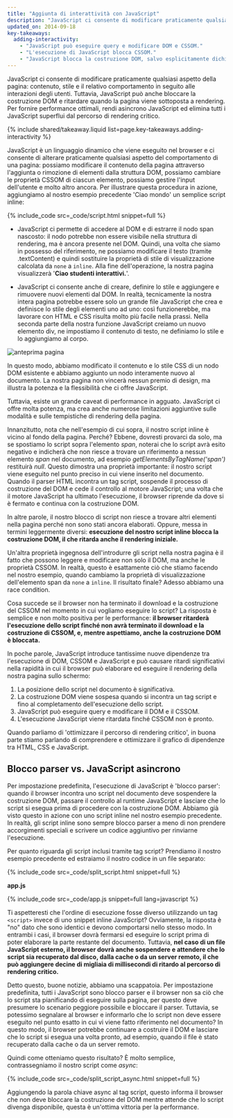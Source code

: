 ```yaml
---
title: "Aggiunta di interattività con JavaScript"
description: "JavaScript ci consente di modificare praticamente qualsiasi aspetto della pagina: contenuto, stile e il relativo comportamento in seguito alle interazioni degli utenti. Tuttavia, JavaScript può anche bloccare la costruzione e ritardare quando la pagina viene sottoposta a rendering. Per fornire performance ottimali, rendi asincrono JavaScript ed elimina tutti i JavaScript superflui dal percorso di rendering critico."
updated_on: 2014-09-18
key-takeaways:
  adding-interactivity:
    - "JavaScript può eseguire query e modificare DOM e CSSOM."
    - "L'esecuzione di JavaScript blocca CSSOM."
    - "JavaScript blocca la costruzione DOM, salvo esplicitamente dichiarata come asincrono."
---
```

<p class="intro">
  JavaScript ci consente di modificare praticamente qualsiasi aspetto della pagina: contenuto, stile e il relativo comportamento in seguito alle interazioni degli utenti. Tuttavia, JavaScript può anche bloccare la costruzione DOM e ritardare quando la pagina viene sottoposta a rendering. Per fornire performance ottimali, rendi asincrono JavaScript ed elimina tutti i JavaScript superflui dal percorso di rendering critico.
</p>




{% include shared/takeaway.liquid list=page.key-takeaways.adding-interactivity %}

JavaScript è un linguaggio dinamico che viene eseguito nel browser e ci consente di alterare praticamente qualsiasi aspetto del comportamento di una pagina: possiamo modificare il contenuto della pagina attraverso l'aggiunta o rimozione di elementi dalla struttura DOM, possiamo cambiare le proprietà CSSOM di ciascun elemento, possiamo gestire l'input dell'utente e molto altro ancora. Per illustrare questa procedura in azione, aggiungiamo al nostro esempio precedente 'Ciao mondo' un semplice script inline:

{% include_code src=_code/script.html snippet=full %}

* JavaScript ci permette di accedere al DOM e di estrarre il nodo span nascosto: il nodo potrebbe non essere visibile nella struttura di rendering, ma è ancora presente nel DOM. Quindi, una volta che siamo in possesso del riferimento, ne possiamo modificare il testo (tramite .textContent) e quindi sostituire la proprietà di stile di visualizzazione calcolata da `none` a `inline`. Alla fine dell'operazione, la nostra pagina visualizzerà '**Ciao studenti interattivi.**'.

* JavaScript ci consente anche di creare, definire lo stile e aggiungere e rimuovere nuovi elementi dal DOM. In realtà, tecnicamente la nostra intera pagina potrebbe essere solo un grande file JavaScript che crea e definisce lo stile degli elementi uno ad uno: così funzionerebbe, ma lavorare con HTML e CSS risulta molto più facile nella prassi. Nella seconda parte della nostra funzione JavaScript creiamo un nuovo elemento div, ne impostiamo il contenuto di testo, ne definiamo lo stile e lo aggiungiamo al corpo.

<img src="images/device-js-small.png" class="center" alt="anteprima pagina">

In questo modo, abbiamo modificato il contenuto e lo stile CSS di un nodo DOM esistente e abbiamo aggiunto un nodo interamente nuovo al documento. La nostra pagina non vincerà nessun premio di design, ma illustra la potenza e la flessibilità che ci offre JavaScript.

Tuttavia, esiste un grande caveat di performance in agguato. JavaScript ci offre molta potenza, ma crea anche numerose limitazioni aggiuntive sulle modalità e sulle tempistiche di rendering della pagina.

Innanzitutto, nota che nell'esempio di cui sopra, il nostro script inline è vicino al fondo della pagina. Perché? Ebbene, dovresti provarci da solo, ma se spostiamo lo script sopra l'elemento _span_, noterai che lo script avrà esito negativo e indicherà che non riesce a trovare un riferimento a nessun elemento _span_ nel documento, ad esempio _getElementsByTagName('span')_ restituirà _null_. Questo dimostra una proprietà importante: il nostro script viene eseguito nel punto preciso in cui viene inserito nel documento. Quando il parser HTML incontra un tag script, sospende il processo di costruzione del DOM e cede il controllo al motore JavaScript; una volta che il motore JavaScript ha ultimato l'esecuzione, il browser riprende da dove si è fermato e continua con la costruzione DOM.

In altre parole, il nostro blocco di script non riesce a trovare altri elementi nella pagina perché non sono stati ancora elaborati. Oppure, messa in termini leggermente diversi: **esecuzione del nostro script inline blocca la costruzione DOM, il che ritarda anche il rendering iniziale.**

Un'altra proprietà ingegnosa dell'introdurre gli script nella nostra pagina è il fatto che possono leggere e modificare non solo il DOM, ma anche le proprietà CSSOM. In realtà, questo è esattamente ciò che stiamo facendo nel nostro esempio, quando cambiamo la proprietà di visualizzazione dell'elemento span da `none` a `inline`. Il risultato finale? Adesso abbiamo una race condition.

Cosa succede se il browser non ha terminato il download e la costruzione del CSSOM nel momento in cui vogliamo eseguire lo script? La risposta è semplice e non molto positiva per le performance: **il browser ritarderà l'esecuzione dello script finché non avrà terminato il download e la costruzione di CSSOM, e, mentre aspettiamo, anche la costruzione DOM è bloccata.**

In poche parole, JavaScript introduce tantissime nuove dipendenze tra l'esecuzione di DOM, CSSOM e JavaScript e può causare ritardi significativi nella rapidità in cui il browser può elaborare ed eseguire il rendering della nostra pagina sullo schermo:

1. La posizione dello script nel documento è significativa.
2. La costruzione DOM viene sospesa quando si incontra un tag script e fino al completamento dell'esecuzione dello script.
3. JavaScript può eseguire query e modificare il DOM e il CSSOM.
4. L'esecuzione JavaScript viene ritardata finché CSSOM non è pronto.

Quando parliamo di 'ottimizzare il percorso di rendering critico', in buona parte stiamo parlando di comprendere e ottimizzare il grafico di dipendenze tra HTML, CSS e JavaScript.


## Blocco parser vs. JavaScript asincrono

Per impostazione predefinita, l'esecuzione di JavaScript è 'blocco parser': quando il browser incontra uno script nel documento deve sospendere la costruzione DOM, passare il controllo al runtime JavaScript e lasciare che lo script si esegua prima di procedere con la costruzione DOM. Abbiamo già visto questo in azione con uno script inline nel nostro esempio precedente. In realtà, gli script inline sono sempre blocco parser a meno di non prendere accorgimenti speciali e scrivere un codice aggiuntivo per rinviarne l'esecuzione.

Per quanto riguarda gli script inclusi tramite tag script? Prendiamo il nostro esempio precedente ed estraiamo il nostro codice in un file separato:

{% include_code src=_code/split_script.html snippet=full %}

**app.js**

{% include_code src=_code/app.js snippet=full lang=javascript %}

Ti aspetteresti che l'ordine di esecuzione fosse diverso utilizzando un tag `<script>` invece di uno snippet inline JavaScript? Ovviamente, la risposta è "no" dato che sono identici e devono comportarsi nello stesso modo. In entrambi i casi, il browser dovrà fermarsi ed eseguire lo script prima di poter elaborare la parte restante del documento. Tuttavia, **nel caso di un file JavaScript esterno, il browser dovrà anche sospendere e attendere che lo script sia recuperato dal disco, dalla cache o da un server remoto, il che può aggiungere decine di migliaia di millisecondi di ritardo al percorso di rendering critico.**

Detto questo, buone notizie, abbiamo una scappatoia. Per impostazione predefinita, tutti i JavaScript sono blocco parser e il browser non sa ciò che lo script sta pianificando di eseguire sulla pagina, per questo deve presumere lo scenario peggiore possibile e bloccare il parser. Tuttavia, se potessimo segnalare al browser e informarlo che lo script non deve essere eseguito nel punto esatto in cui vi viene fatto riferimento nel documento? In questo modo, il browser potrebbe continuare a costruire il DOM e lasciare che lo script si esegua una volta pronto, ad esempio, quando il file è stato recuperato dalla cache o da un server remoto.

Quindi come otteniamo questo risultato? È molto semplice, contrassegniamo il nostro script come _async_:

{% include_code src=_code/split_script_async.html snippet=full %}

Aggiungendo la parola chiave async al tag script, questo informa il browser che non deve bloccare la costruzione del DOM mentre attende che lo script divenga disponibile, questa è un'ottima vittoria per la performance.



